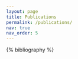 ```yaml
---
layout: page
title: Publications
permalink: /publications/
nav: true
nav_order: 5
---
```


<div class="publications">
  {% bibliography %}
</div>